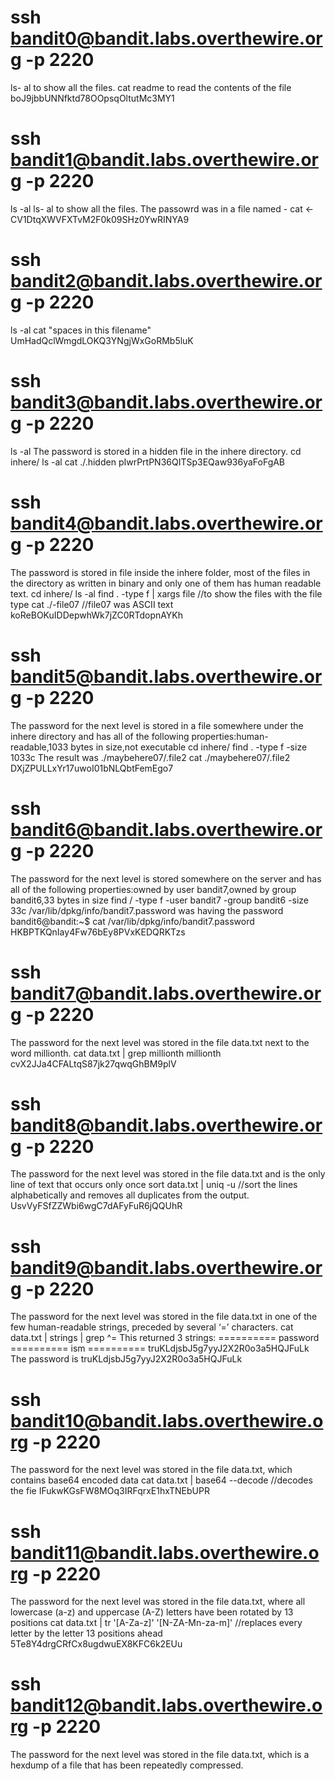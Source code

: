 # ssh bandit0@bandit.labs.overthewire.org -p 2220
ls- al to show all the files.
cat readme to read the contents of the file
boJ9jbbUNNfktd78OOpsqOltutMc3MY1

# ssh bandit1@bandit.labs.overthewire.org -p 2220
ls -al ls- al to show all the files.
The passowrd was in a file named -
cat <-
CV1DtqXWVFXTvM2F0k09SHz0YwRINYA9

# ssh bandit2@bandit.labs.overthewire.org -p 2220
ls -al
cat "spaces in this filename"
UmHadQclWmgdLOKQ3YNgjWxGoRMb5luK

# ssh bandit3@bandit.labs.overthewire.org -p 2220
ls -al
The password is stored in a hidden file in the inhere directory.
cd inhere/
ls -al
cat ./.hidden
pIwrPrtPN36QITSp3EQaw936yaFoFgAB

# ssh bandit4@bandit.labs.overthewire.org -p 2220
The password is stored in file inside the inhere folder, most of the files in the directory as written in binary and only one of them has human readable text.
cd inhere/
ls -al
find . -type f | xargs file     //to show the files with the file type
cat ./-file07       //file07 was ASCII text
koReBOKuIDDepwhWk7jZC0RTdopnAYKh


# ssh bandit5@bandit.labs.overthewire.org -p 2220
The password for the next level is stored in a file somewhere under the inhere directory and has all of the following properties:human-readable,1033 bytes in size,not executable
cd inhere/
find . -type f -size 1033c 
The result was ./maybehere07/.file2
cat ./maybehere07/.file2
DXjZPULLxYr17uwoI01bNLQbtFemEgo7

# ssh bandit6@bandit.labs.overthewire.org -p 2220
The password for the next level is stored somewhere on the server and has all of the following properties:owned by user bandit7,owned by group bandit6,33 bytes in size
find / -type f -user bandit7 -group bandit6 -size 33c
/var/lib/dpkg/info/bandit7.password was having the password
bandit6@bandit:~$ cat /var/lib/dpkg/info/bandit7.password
HKBPTKQnIay4Fw76bEy8PVxKEDQRKTzs

# ssh bandit7@bandit.labs.overthewire.org -p 2220
The password for the next level was stored in the file data.txt next to the word millionth.
cat data.txt | grep millionth
millionth cvX2JJa4CFALtqS87jk27qwqGhBM9plV

# ssh bandit8@bandit.labs.overthewire.org -p 2220
The password for the next level was stored in the file data.txt and is the only line of text that occurs only once
sort data.txt | uniq -u     //sort the lines alphabetically and removes all duplicates from the output.
UsvVyFSfZZWbi6wgC7dAFyFuR6jQQUhR

# ssh bandit9@bandit.labs.overthewire.org -p 2220
The password for the next level was stored in the file data.txt in one of the few human-readable strings, preceded by several ‘=’ characters.
cat data.txt | strings | grep ^=
This returned 3 strings:
========== password
========== ism
========== truKLdjsbJ5g7yyJ2X2R0o3a5HQJFuLk
The password is truKLdjsbJ5g7yyJ2X2R0o3a5HQJFuLk

# ssh bandit10@bandit.labs.overthewire.org -p 2220
The password for the next level was stored in the file data.txt, which contains base64 encoded data
cat data.txt | base64 --decode      //decodes the fie
IFukwKGsFW8MOq3IRFqrxE1hxTNEbUPR

# ssh bandit11@bandit.labs.overthewire.org -p 2220
The password for the next level was stored in the file data.txt, where all lowercase (a-z) and uppercase (A-Z) letters have been rotated by 13 positions
cat data.txt | tr '[A-Za-z]' '[N-ZA-Mn-za-m]'       //replaces every letter by the letter 13 positions ahead
5Te8Y4drgCRfCx8ugdwuEX8KFC6k2EUu

# ssh bandit12@bandit.labs.overthewire.org -p 2220
The password for the next level was stored in the file data.txt, which is a hexdump of a file that has been repeatedly compressed.
